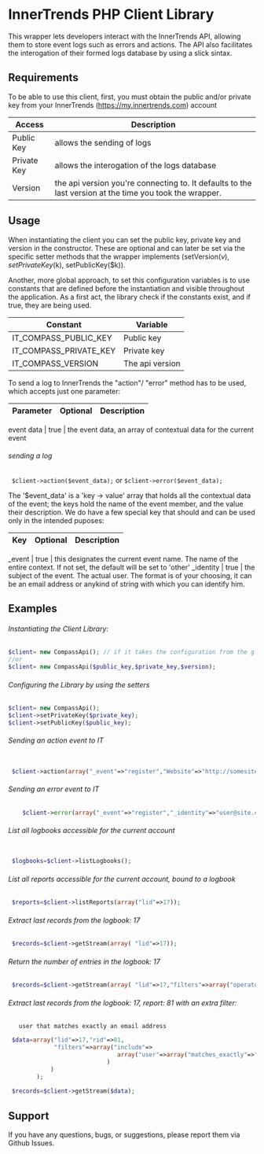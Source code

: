  InnerTrends PHP Client Library
===================
 This wrapper lets developers interact with the InnerTrends API, allowing them to store event logs such as errors and actions. 
 The API also facilitates the interogation of their formed logs database by using a slick sintax.
                                        
 Requirements
-----
 To be able to use this client, first, you must obtain the public and/or private key from your InnerTrends (https://my.innertrends.com) account                                        

 Access | Description
 --- | ---
 Public Key | allows the sending of logs
 Private Key | allows the interogation of the logs database
 Version | the api version you're connecting to. It defaults to the last version at the time you took the wrapper.

 Usage
-----
 When instantiating the client you can set the public key, private key and version in the constructor.    These are optional and can later be set via the specific setter methods that the wrapper implements (setVersion($v), setPrivateKey($k), setPublicKey($k)).

 Another, more global approach, to set this configuration variables is to use constants that are defined before the instantiation and visible throughout the application. As a first act, the library check if the constants exist, and if true, they are being used.

Constant | Variable
--- | ---
IT_COMPASS_PUBLIC_KEY | Public key
IT_COMPASS_PRIVATE_KEY | Private key
IT_COMPASS_VERSION | The api version

To send a log to InnerTrends the "action"/ "error" method has to be used, which accepts just one parameter:

Parameter | Optional | Description
--- | --- | ---
 
event data | true | the event data, an array of contextual data for the current event

######  sending a log

```  $client->action($event_data); ```
 or
 ``` $client->error($event_data); ```
 
 The '$event_data' is a 'key -> value' array that holds all the contextual data of the event; the keys hold the name of the event member, and the value  their description.
 We do have a few special key that should and can be used only in the intended puposes:
 
 Key | Optional | Description
--- | --- | ---
 
_event | true | this designates the current event name. The name of the entire context. If not set, the default will be set to 'other'
_identity | true | the subject of the event. The actual user. The format is of your choosing, it can be an email address or anykind of string with which you can identify him.
 
 Examples
-----
 
###### Instantiating the Client Library:
```php
$client= new CompassApi(); // if it takes the configuration from the global constants
//or
$client= new CompassApi($public_key,$private_key,$version);
```

###### Configuring the Library by using the setters
```php
$client= new CompassApi();
$client->setPrivateKey($private_key);
$client->setPublicKey($public_key); 
```

###### Sending an action event to IT
```php
    		      
 $client->action(array("_event"=>"register","Website"=>"http://somesite.com","Name"=>"Jon Doe" ));
```

###### Sending an error event to IT
```php
 	$client->error(array("_event"=>"register","_identity"=>"user@site.com","fault"=>"invalid email address supplied" ));
``` 

######  List all logbooks accessible for the current account
```php  

 $logbooks=$client->listLogbooks();
```

######  List all reports accessible for the current account, bound to a logbook
```php  
 $reports=$client->listReports(array("lid"=>17));
```

###### Extract last records from the  logbook: 17 
```php 
 $records=$client->getStream(array( "lid"=>17));
```

###### Return the number of entries in the   logbook: 17 
```php 
 $records=$client->getStream(array( "lid"=>17,"filters"=>array("operator"=>"count")));
```

###### Extract last records from the  logbook: 17, report: 81 with an extra filter:
       user that matches exactly an email address
```php 
 $data=array("lid"=>17,"rid"=>81,
 		     "filters"=>array("include"=>
 		     		           array("user"=>array("matches_exactly"=>"user@domain.com")
 		     		 		)
            )
 		); 
 
 $records=$client->getStream($data);
```
Support
-------------------
If you have any questions, bugs, or suggestions, please report them via Github Issues.  
